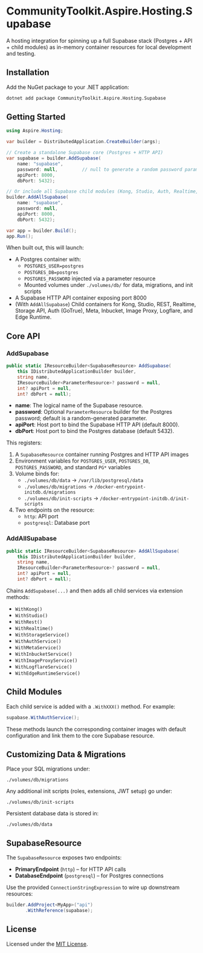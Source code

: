 # CommunityToolkit.Aspire.Hosting.Supabase

A hosting integration for spinning up a full Supabase stack (Postgres + API + child modules) as in-memory container resources for local development and testing.

## Installation

Add the NuGet package to your .NET application:

```bash
dotnet add package CommunityToolkit.Aspire.Hosting.Supabase
```

## Getting Started

```csharp
using Aspire.Hosting;

var builder = DistributedApplication.CreateBuilder(args);

// Create a standalone Supabase core (Postgres + HTTP API)
var supabase = builder.AddSupabase(
    name: "supabase",
    password: null,         // null to generate a random password parameter
    apiPort: 8000,
    dbPort: 5432);

// Or include all Supabase child modules (Kong, Studio, Auth, Realtime, Storage, etc.)
builder.AddAllSupabase(
    name: "supabase",
    password: null,
    apiPort: 8000,
    dbPort: 5432);

var app = builder.Build();
app.Run();
```

When built out, this will launch:
- A Postgres container with:
  - `POSTGRES_USER=postgres`
  - `POSTGRES_DB=postgres`
  - `POSTGRES_PASSWORD` injected via a parameter resource
  - Mounted volumes under `./volumes/db/` for data, migrations, and init scripts
- A Supabase HTTP API container exposing port 8000
- (With `AddAllSupabase`) Child containers for Kong, Studio, REST, Realtime, Storage API, Auth (GoTrue), Meta, Inbucket, Image Proxy, Logflare, and Edge Runtime.

## Core API

### AddSupabase

```csharp
public static IResourceBuilder<SupabaseResource> AddSupabase(
    this IDistributedApplicationBuilder builder,
    string name,
    IResourceBuilder<ParameterResource>? password = null,
    int? apiPort = null,
    int? dbPort = null);
```

- **name**: The logical name of the Supabase resource.
- **password**: Optional `ParameterResource` builder for the Postgres password; default is a random-generated parameter.
- **apiPort**: Host port to bind the Supabase HTTP API (default 8000).
- **dbPort**: Host port to bind the Postgres database (default 5432).

This registers:
1. A `SupabaseResource` container running Postgres and HTTP API images
2. Environment variables for `POSTGRES_USER`, `POSTGRES_DB`, `POSTGRES_PASSWORD`, and standard `PG*` variables
3. Volume binds for:
   - `./volumes/db/data` → `/var/lib/postgresql/data`
   - `./volumes/db/migrations` → `/docker-entrypoint-initdb.d/migrations`
   - `./volumes/db/init-scripts` → `/docker-entrypoint-initdb.d/init-scripts`
4. Two endpoints on the resource:
   - `http`: API port
   - `postgresql`: Database port

### AddAllSupabase

```csharp
public static IResourceBuilder<SupabaseResource> AddAllSupabase(
    this IDistributedApplicationBuilder builder,
    string name,
    IResourceBuilder<ParameterResource>? password = null,
    int? apiPort = null,
    int? dbPort = null);
```

Chains `AddSupabase(...)` and then adds all child services via extension methods:
- `WithKong()`
- `WithStudio()`
- `WithRest()`
- `WithRealtime()`
- `WithStorageService()`
- `WithAuthService()`
- `WithMetaService()`
- `WithInbucketService()`
- `WithImageProxyService()`
- `WithLogflareService()`
- `WithEdgeRuntimeService()`

## Child Modules

Each child service is added with a `.WithXXX()` method. For example:

```csharp
supabase.WithAuthService();
```

These methods launch the corresponding container images with default configuration and link them to the core Supabase resource.

## Customizing Data & Migrations

Place your SQL migrations under:
```
./volumes/db/migrations
```

Any additional init scripts (roles, extensions, JWT setup) go under:
```
./volumes/db/init-scripts
```

Persistent database data is stored in:
```
./volumes/db/data
```

## SupabaseResource

The `SupabaseResource` exposes two endpoints:

- **PrimaryEndpoint** (`http`) – for HTTP API calls
- **DatabaseEndpoint** (`postgresql`) – for Postgres connections

Use the provided `ConnectionStringExpression` to wire up downstream resources:

```csharp
builder.AddProject<MyApp>("api")
       .WithReference(supabase);
```

## License

Licensed under the [MIT License](../../LICENSE).

